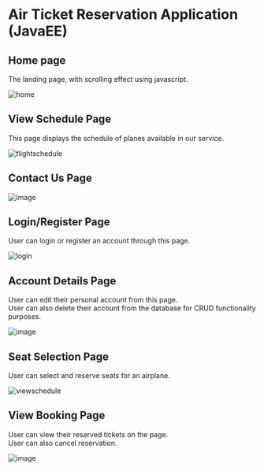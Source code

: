 # Air Ticket Reservation Application (JavaEE)

## Home page
The landing page, with scrolling effect using javascript.

![home](https://user-images.githubusercontent.com/96167642/166437670-6ece2133-dab6-44d7-ad28-b22c689d49ff.gif)


## View Schedule Page
This page displays the schedule of planes available in our service.

![flightschedule](https://user-images.githubusercontent.com/96167642/166438088-0bcd49a8-81fa-4ead-8707-3da202c4f0fb.gif)

## Contact Us Page
![image](https://user-images.githubusercontent.com/96167642/166432392-0798b02f-2382-4f4d-8a7a-0a4d87614726.png)

## Login/Register Page
User can login or register an account through this page.

![login](https://user-images.githubusercontent.com/96167642/166437878-2373ccf5-eb6a-409b-88b8-58745c834ebf.gif)

## Account Details Page
User can edit their personal account from this page. <br />
User can also delete their account from the database for CRUD functionality purposes.

![image](https://user-images.githubusercontent.com/96167642/166432715-8e1dcf63-f0be-4fdf-8484-029170ebce8a.png)

## Seat Selection Page
User can select and reserve seats for an airplane.

![viewschedule](https://user-images.githubusercontent.com/96167642/166438682-31fa313b-68f5-44cf-8c15-e790089a0ab2.gif)

## View Booking Page
User can view their reserved tickets on the page. <br />
User can also cancel reservation.

![image](https://user-images.githubusercontent.com/96167642/166432983-c20e20e4-6d4c-4373-9cdf-0902ab0887cd.png)
